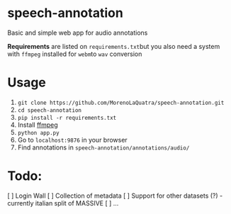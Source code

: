 # speech-annotation
Basic and simple web app for audio annotations

**Requirements** are listed on `requirements.txt`but you also need a system with `ffmpeg` installed for `webm`to `wav` conversion

# Usage
1. `git clone https://github.com/MorenoLaQuatra/speech-annotation.git`
2. `cd speech-annotation`
3. `pip install -r requirements.txt`
4. Install [ffmpeg](https://ffmpeg.org/download.html)
6. `python app.py`
7. Go to `localhost:9876` in your browser
8. Find annotations in `speech-annotation/annotations/audio/`



# Todo:
[ ] Login Wall
[ ] Collection of metadata
[ ] Support for other datasets (?) - currently italian split of MASSIVE
[ ] ...
